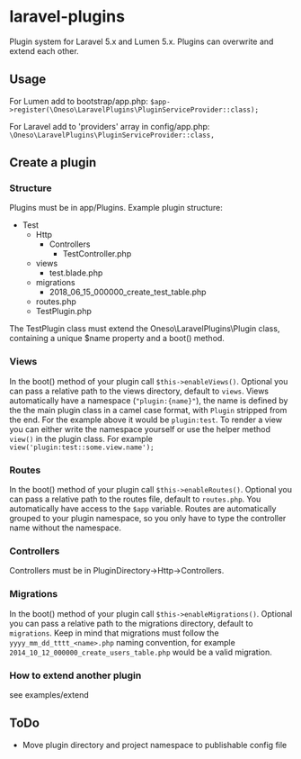 # laravel-plugins
Plugin system for Laravel 5.x and Lumen 5.x.
Plugins can overwrite and extend each other.

## Usage
For Lumen add to bootstrap/app.php:
`$app->register(\Oneso\LaravelPlugins\PluginServiceProvider::class);`

For Laravel add to 'providers' array in config/app.php:
`\Oneso\LaravelPlugins\PluginServiceProvider::class,`

## Create a plugin

### Structure
Plugins must be in app/Plugins. Example plugin structure:
- Test
  - Http
    - Controllers
      - TestController.php
  - views
    - test.blade.php
  - migrations
    - 2018_06_15_000000_create_test_table.php
  - routes.php
  - TestPlugin.php

The TestPlugin class must extend the Oneso\LaravelPlugins\Plugin class, containing a unique $name property and a boot() method.

### Views
In the boot() method of your plugin call `$this->enableViews()`.
Optional you can pass a relative path to the views directory, default to `views`.
Views automatically have a namespace (`"plugin:{name}"`), the name is defined by the the main plugin class in a camel case format, with `Plugin` stripped from the end. For the example above it would be `plugin:test`.
To render a view you can either write the namespace yourself or use the helper method `view()` in the plugin class. For example `view('plugin:test::some.view.name');`

### Routes
In the boot() method of your plugin call `$this->enableRoutes()`.
Optional you can pass a relative path to the routes file, default to `routes.php`.
You automatically have access to the `$app` variable.
Routes are automatically grouped to your plugin namespace, so you only have to type the controller name without the namespace.

### Controllers
Controllers must be in PluginDirectory->Http->Controllers.

### Migrations
In the boot() method of your plugin call `$this->enableMigrations()`.
Optional you can pass a relative path to the migrations directory, default to `migrations`.
Keep in mind that migrations must follow the `yyyy_mm_dd_tttt_<name>.php` naming convention, for example `2014_10_12_000000_create_users_table.php` would be a valid migration.

### How to extend another plugin
see examples/extend

## ToDo
- Move plugin directory and project namespace to publishable config file
